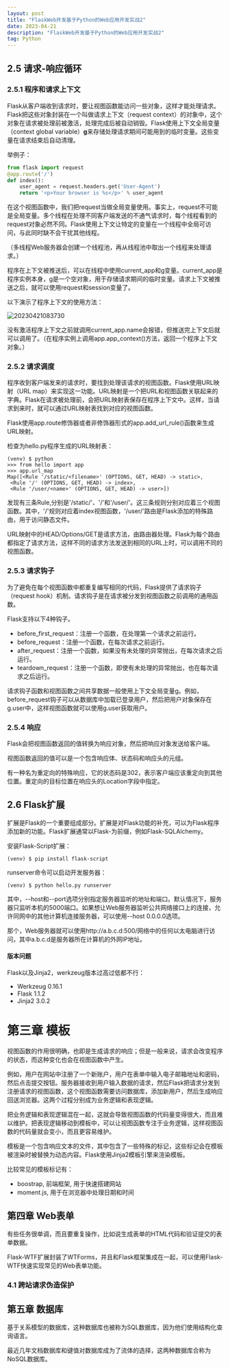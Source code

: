 ```yaml
---
layout: post
title: "FlaskWeb开发基于Python的Web应用开发实战2"
date: 2023-04-21
description: "FlaskWeb开发基于Python的Web应用开发实战2"
tag: Python
---
```


## 2.5 请求-响应循环

### 2.5.1 程序和请求上下文

Flask从客户端收到请求时，要让视图函数能访问一些对象，这样才能处理请求。Flask把这些对象封装在一个叫做请求上下文（request context）的对象中，这个对象在请求被处理前被激活，处理完成后被自动销毁。Flask使用上下文全局变量（context global variable）**g**来存储处理请求期间可能用到的临时变量。这些变量在请求结束后自动清理。

举例子：

```python
from flask import request
@app.route('/')
def index():
    user_agent = request.headers.get('User-Agent')
    return '<p>Your browser is %s</p>' % user_agent
```

在这个视图函数中，我们把request当做全局变量使用。事实上，request不可能是全局变量。多个线程在处理不同客户端发送的不通气请求时，每个线程看到的request对象必然不同。Flask使用上下文让特定的变量在一个线程中全局可访问，与此同时缺不会干扰其他线程。


（多线程Web服务器会创建一个线程池，再从线程池中取出一个线程来处理请求。）

程序在上下文被推送后，可以在线程中使用current_app和g变量。current_app是程序实例本身，g是一个空对象，用于存储请求期间的临时变量。请求上下文被推送之后，就可以使用request和session变量了。

以下演示了程序上下文的使用方法：


![20230421083730](https://cdn.jsdelivr.net/gh/ChanJeunlam/PicgoBed/blogs/pictures/20230421083730.png)


没有激活程序上下文之前就调用current_app.name会报错，但推送完上下文后就可以调用了。（在程序实例上调用app.app_context()方法，返回一个程序上下文对象。）


### 2.5.2 请求调度

程序收到客户端发来的请求时，要找到处理该请求的视图函数。Flask使用URL映射（URL map）来实现这一功能。URL映射是一个把URL和视图函数关联起来的字典。Flask在请求被处理前，会把URL映射表保存在程序上下文中。这样，当请求到来时，就可以通过URL映射表找到对应的视图函数。

Flask使用app.route修饰器或者非修饰器形式的app.add_url_rule()函数来生成URL映射。

检查为hello.py程序生成的URL映射表：

```shell
(venv) $ python
>>> from hello import app
>>> app.url_map
Map([<Rule '/static/<filename>' (OPTIONS, GET, HEAD) -> static>,
 <Rule '/' (OPTIONS, GET, HEAD) -> index>,
 <Rule '/user/<name>' (OPTIONS, GET, HEAD) -> user>])
```

发现有三条Rule,分别是'/static/<filename>'、'/'和'/user/<name>'。这三条规则分别对应着三个视图函数。其中，'/'规则对应着index视图函数，'/user/<name>'路由是Flask添加的特殊路由，用于访问静态文件。

URL映射中的HEAD/Options/GET是请求方法，由路由器处理。Flask为每个路由都指定了请求方法，这样不同的请求方法发送到相同的URL上时，可以调用不同的视图函数。

### 2.5.3 请求钩子

为了避免在每个视图函数中都重复编写相同的代码，Flask提供了请求钩子（request hook）机制。请求钩子是在请求被分发到视图函数之前调用的通用函数。

Flask支持以下4种钩子。

- before_first_request：注册一个函数，在处理第一个请求之前运行。
- before_request：注册一个函数，在每次请求之前运行。
- after_request：注册一个函数，如果没有未处理的异常抛出，在每次请求之后运行。
- teardown_request：注册一个函数，即使有未处理的异常抛出，也在每次请求之后运行。

请求钩子函数和视图函数之间共享数据一般使用上下文全局变量g。例如，before_request钩子可以从数据库中加载已登录用户，然后把用户对象保存在g.user中，这样视图函数就可以使用g.user获取用户。

### 2.5.4 响应

Flask会把视图函数返回的值转换为响应对象，然后把响应对象发送给客户端。

视图函数返回的值可以是一个包含响应体、状态码和响应头的元组。

有一种名为重定向的特殊响应，它的状态码是302，表示客户端应该重定向到其他位置。重定向的目标位置在响应头的Location字段中指定。

## 2.6 Flask扩展

扩展是Flask的一个重要组成部分。扩展是对Flask功能的补充，可以为Flask程序添加新的功能。Flask扩展通常以Flask-为前缀，例如Flask-SQLAlchemy。

安装Flask-Script扩展：

```shell
(venv) $ pip install flask-script
```

runserver命令可以启动开发服务器：

```shell
(venv) $ python hello.py runserver
```

其中，--host和--port选项分别指定服务器监听的地址和端口。默认情况下，服务器只监听本机的5000端口。如果想让Web服务器监听公共网络接口上的连接，允许同网中的其他计算机连接服务器，可以使用--host 0.0.0.0选项。

那个，Web服务器就可以使用http://a.b.c.d:500/网络中的任何以太电脑进行访问，其中a.b.c.d是服务器所在计算机的外网IP地址。



#### 版本问题

Flask以及Jinja2，werkzeug版本过高过低都不行：

- Werkzeug 0.16.1
- Flask 1.1.2
- Jinja2 3.0.2




# 第三章 模板


视图函数的作用很明确，也即是生成请求的响应；但是一般来说，请求会改变程序的状态，而这种变化也会在视图函数中产生。

例如，用户在网站中注册了一个新账户，用户在表单中输入电子邮箱地址和密码，然后点击提交按钮。服务器接收到用户输入数据的请求，然后Flask把请求分发到注册请求的视图函数，这个视图函数需要访问数据库，添加新用户，然后生成响应回送浏览器。这两个过程分别成为业务逻辑和表现逻辑。

把业务逻辑和表现逻辑混在一起，这就会导致视图函数的代码量变得很大，而且难以维护。把表现逻辑移动到模板中，可以让视图函数专注于业务逻辑，这样视图函数的代码量就会变小，而且更容易维护。



模板是一个包含响应文本的文件，其中包含了一些特殊的标记，这些标记会在模板被渲染时被替换为动态内容。Flask使用Jinja2模板引擎来渲染模板。

比较常见的模板标记有：

- boostrap, 前端框架, 用于快速搭建网站
- moment.js, 用于在浏览器中处理日期和时间

## 第四章 Web表单

有些任务很单调，而且要重复操作，比如说生成表单的HTML代码和验证提交的表单数据。

Flask-WTF扩展封装了WTForms，并且和Flask框架集成在一起，可以使用Flask-WTF快速实现常见的Web表单功能。

### 4.1 跨站请求伪造保护

## 第五章 数据库

基于关系模型的数据库，这种数据库也被称为SQL数据库，因为他们使用结构化查询语言。

最近几年文档数据库和键值对数据库成为了流体的选择，这两种数据库合称为NoSQL数据库。




